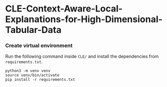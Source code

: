 # CLE-Context-Aware-Local-Explanations-for-High-Dimensional-Tabular-Data


### Create virtual environment

Run the following command inside `CLE/` and install the dependencies from `requirements.txt`.

    python3 -m venv venv
    source venv/bin/activate
    pip install -r requirements.txt
